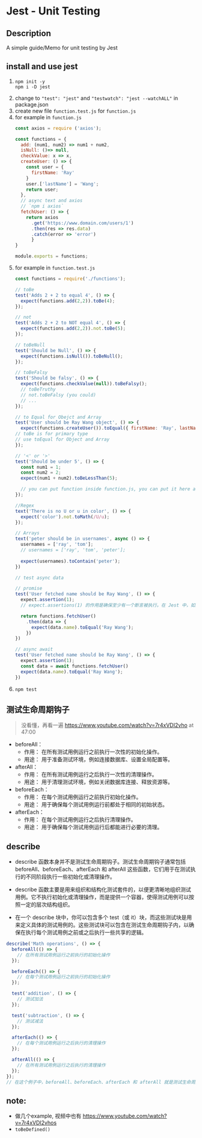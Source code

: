 # Jest - Unit Testing

## Description
 A simple guide/Memo for unit testing by Jest

## install and use jest
1. 
    ```
    npm init -y
    npm i -D jest
    ```
2. change to `"test": "jest"` and `"testwatch": "jest --watchALL"` in package.json
3. create new file `function.test.js` for `function.js` 
4. for example in `function.js` 
      ```js
      const axios = require ('axios');

      const functions = {
        add: (num1, num2) => num1 + num2,
        isNull: ()=> null,
        checkValue: x => x,
        createUser: () => {
          const user = {
            firstName: 'Ray'
          }
          user.['lastName'] = 'Wang';
          return user;
        },
        // async text and axios
        // `npm i axios`
        fetchUser: () => {
          return axios
            .get('https://www.domain.com/users/1')
            .then(res => res.data)
            .catch(error => 'error')
            }
      }

      module.exports = functions;
      ```
5. for example in `function.test.js`
    ```js
    const functions = require('./functions');

    // toBe
    test('Adds 2 + 2 to equal 4', () => {
      expect(functions.add(2,2)).toBe(4);
    });

    // not
    test('Adds 2 + 2 to NOT equal 4', () => {
      expect(functions.add(2,2)).not.toBe(5);
    });

    // toBeNull
    test('Should be Null', () => {
      expect(functions.isNull()).toBeNull();
    });

    // toBeFalsy
    test('Should be falsy', () => {
      expect(functions.checkValue(null)).toBeFalsy();
      // toBeTruthy
      // not.toBeFalsy (you could)
      // ...
    });

    // to Equal for Obejct and Array
    test('User should be Ray Wang object', () => {
      expect(functions.createUser()).toEqual({ firstName: 'Ray', lastName: 'Wang' });
    // toBe is for primary type
    // use toEqual for Object and Array
    });

    // '<' or '>'
    test('Should be under 5', () => {
      const num1 = 1;
      const num2 = 2;
      expect(num1 + num2).toBeLessThan(5);

      // you can put function inside function.js, you can put it here as well
    });

    //Regex
    text('There is no U or u in color', () => {
      expect('color').not.toMath(/U/u);
    });

    // Arrays
    text('peter should be in usernames', async () => {
      usernames = ['ray', 'tom'];
      // usernames = ['ray', 'tom', 'peter'];
      
      expect(usernames).toContain('peter');
    })

    // test async data

    // promise
    test('User fetched name should be Ray Wang', () => {
      expect.assertion(1);
      // expect.assertions(1) 的作用是确保至少有一个断言被执行。在 Jest 中，如果一个异步测试没有执行任何断言，Jest 将会默默地将测试标记为通过，而不会发出警告。这可能导致测试不够健壮，因为它可能意味着测试未检查你希望它检查的任何内容。

      return functions.fetchUser()
        .then(data => {
          expect(data.name).toEqual('Ray Wang');
        })
    })

    // async await
    test('User fetched name should be Ray Wang', () => {
      expect.assertion(1);
      const data = await functions.fetchUser()
      expect(data.name).toEqual('Ray Wang');
    })
    ```
5.
    ```cmd
    npm test
    ```
## 测试生命周期钩子
> 没看懂，再看一遍 https://www.youtube.com/watch?v=7r4xVDI2vho
> at 47:00
- beforeAll：
  - 作用： 在所有测试用例运行之前执行一次性的初始化操作。
  - 用途： 用于准备测试环境，例如连接数据库、设置全局配置等。
- afterAll：
  - 作用： 在所有测试用例运行之后执行一次性的清理操作。
  - 用途： 用于清理测试环境，例如关闭数据库连接、释放资源等。
- beforeEach：
  - 作用： 在每个测试用例运行之前执行初始化操作。
  - 用途： 用于确保每个测试用例运行前都处于相同的初始状态。
- afterEach：
  - 作用： 在每个测试用例运行之后执行清理操作。
  - 用途： 用于确保每个测试用例运行后都能进行必要的清理。
## describe
- describe 函数本身并不是测试生命周期钩子。测试生命周期钩子通常包括 beforeAll、beforeEach、afterEach 和 afterAll 这些函数，它们用于在测试执行的不同阶段执行一些初始化或清理操作。

- describe 函数主要是用来组织和结构化测试套件的，以便更清晰地组织测试用例。它不执行初始化或清理操作，而是提供一个容器，使得测试用例可以按照一定的层次结构组织。

- 在一个 describe 块中，你可以包含多个 test（或 it）块，而这些测试块是用来定义具体的测试用例的。这些测试块可以包含在测试生命周期钩子内，以确保在执行每个测试用例之前或之后执行一些共享的逻辑。

```js
describe('Math operations', () => {
  beforeAll(() => {
    // 在所有测试用例运行之前执行的初始化操作
  });

  beforeEach(() => {
    // 在每个测试用例运行之前执行的初始化操作
  });

  test('addition', () => {
    // 测试加法
  });

  test('subtraction', () => {
    // 测试减法
  });

  afterEach(() => {
    // 在每个测试用例运行之后执行的清理操作
  });

  afterAll(() => {
    // 在所有测试用例运行之后执行的清理操作
  });
});
// 在这个例子中，beforeAll、beforeEach、afterEach 和 afterAll 就是测试生命周期钩子，而 describe 用于组织测试用例。
```
## note:
- 做几个example, 视频中也有 
https://www.youtube.com/watch?v=7r4xVDI2vhos
- `toBeDefined()`
